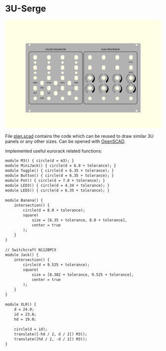 # 3U-Serge

![Panel](Render/3U_Serge.png)

File [plan.scad](plan.scad) contains the code which can be reused to draw similar 3U panels or any other sizes. Can be opened with [OpenSCAD](https://openscad.org).     

Implemented useful eurorack related functions:
```
module M3() { circle(d = m3); }
module MiniJack() { circle(d = 6.0 + tolerance); }
module Toggle() { circle(d = 6.35 + tolerance); }
module Button() { circle(d = 6.35 + tolerance); }
module Pot() { circle(d = 7.0 + tolerance); }
module LED3() { circle(d = 4.34 + tolerance); }
module LED5() { circle(d = 6.35 + tolerance); }

module Banana() {
	intersection() { 
		circle(d = 8.0 + tolerance);
		square(
			size = [6.35 + tolerance, 8.0 + tolerance], 
			center = true
		);
	}
}

// Switchcraft N112BPCX
module Jack() {
	intersection() {
		circle(d = 9.525 + tolerance);
		square(
			size = [8.382 + tolerance, 9.525 + tolerance], 
			center = true
		);
	}
}

module XLR() {
	d = 24.0;
	id = 23.6;
	hd = 19.0;
	
	circle(d = id);
	translate([-hd / 2, d / 2]) M3();
	translate([hd / 2, -d / 2]) M3();
}
```
